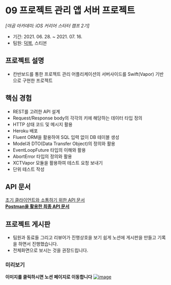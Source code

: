 # 09 프로젝트 관리 앱 서버 프로젝트
*[야곰 아카데미: iOS 커리어 스타터 캠프 2기]*
- 기간: 2021. 06. 28. ~ 2021. 07. 16.
- 팀원: [덕복](https://github.com/duckbok), 스티븐

## 프로젝트 설명
- 칸반보드를 통한 프로젝트 관리 어플리케이션의 서버사이드를 Swift(Vapor) 기반으로 구현한 프로젝트

## 핵심 경험
- REST를 고려한 API 설계
- Request/Response body의 각각의 키에 해당하는 데이터 타입 정의
- HTTP 상태 코드 및 메시지 활용
- Heroku 배포
- Fluent ORM을 활용하여 SQL 입력 없이 DB 테이블 생성
- Model과 DTO(Data Transfer Object)의 정의와 활용
- EventLoopFuture 타입의 이해와 활용
- AbortError 타입의 정의와 활용
- XCTVapor 모듈을 활용하여 테스트 요청 보내기
- 단위 테스트 작성

## API 문서
[초기 클라이언트와 소통하기 위한 API 문서](https://github.com/stevenkim18/ios-project-manager-server/wiki/API-Documentation)<br>
[**Postman을 활용한 최종 API 문서**](https://documenter.getpostman.com/view/15740314/Tzm3nd22)

## 프로젝트 게시판
- 팀원과 동료들 그리고 리뷰어가 진행상호을 보기 쉽게 노션에 게시판을 만들고 기록을 하면서 진행했습니다.
- 전체화면으로 보시는 것을 권장드립니다.

### 미리보기
**이미지를 클릭하시면 노션 페이지로 이동합니다**
[![image](https://user-images.githubusercontent.com/35272802/131098208-b3fac830-c89a-4432-afc8-0aa7d4325e2a.png)](https://stevenkim18.notion.site/3a25f58f5a0a41fb89a5b83e7272ac62)




